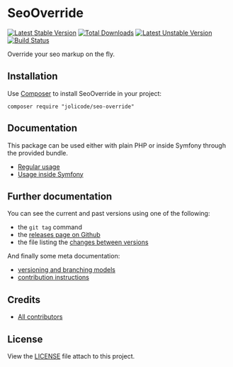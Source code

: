 # SeoOverride

[![Latest Stable Version](https://poser.pugx.org/jolicode/seo-override/v/stable)](https://packagist.org/packages/jolicode/seo-override)
[![Total Downloads](https://poser.pugx.org/jolicode/seo-override/downloads)](https://packagist.org/packages/jolicode/seo-override)
[![Latest Unstable Version](https://poser.pugx.org/seo-override/jolinotif/v/unstable)](https://packagist.org/packages/jolicode/seo-override)
[![Build Status](https://travis-ci.org/jolicode/seo-override.svg?branch=master)](https://travis-ci.org/jolicode/seo-override)

Override your seo markup on the fly.

## Installation

Use [Composer](http://getcomposer.org/) to install SeoOverride in your project:

```shell
composer require "jolicode/seo-override"
```

## Documentation

This package can be used either with plain PHP or inside Symfony through the
provided bundle.

* [Regular usage](doc/regular)
* [Usage inside Symfony](doc/symfony)

## Further documentation

You can see the current and past versions using one of the following:

* the `git tag` command
* the [releases page on Github](https://github.com/jolicode/seo-override/releases)
* the file listing the [changes between versions](CHANGELOG.md)

And finally some meta documentation:

* [versioning and branching models](VERSIONING.md)
* [contribution instructions](CONTRIBUTING.md)

## Credits

* [All contributors](https://github.com/jolicode/seo-override/graphs/contributors)

## License

View the [LICENSE](LICENSE) file attach to this project.
